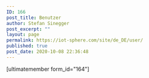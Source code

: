 ```yaml
---
ID: 166
post_title: Benutzer
author: Stefan Sinegger
post_excerpt: ""
layout: page
permalink: https://iot-sphere.com/site/de_DE/user/
published: true
post_date: 2020-10-08 22:36:48
---
```

[ultimatemember form_id="164"]